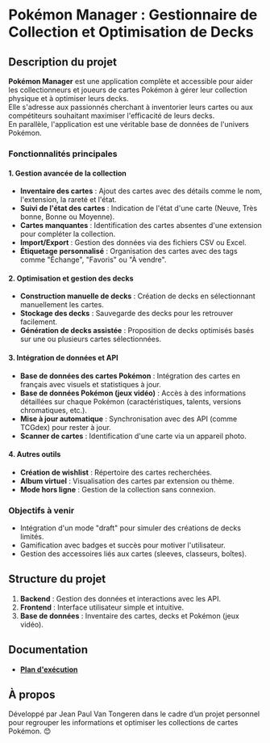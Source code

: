 # Pokémon Manager : Gestionnaire de Collection et Optimisation de Decks

## Description du projet
**Pokémon Manager** est une application complète et accessible pour aider les collectionneurs et joueurs de cartes Pokémon à gérer leur collection physique et à optimiser leurs decks.  
Elle s'adresse aux passionnés cherchant à inventorier leurs cartes ou aux compétiteurs souhaitant maximiser l'efficacité de leurs decks.  
En parallèle, l'application est une véritable base de données de l'univers Pokémon.

### Fonctionnalités principales

#### 1. Gestion avancée de la collection
- **Inventaire des cartes** : Ajout des cartes avec des détails comme le nom, l'extension, la rareté et l'état.
- **Suivi de l'état des cartes** : Indication de l'état d'une carte (Neuve, Très bonne, Bonne ou Moyenne).
- **Cartes manquantes** : Identification des cartes absentes d'une extension pour compléter la collection.
- **Import/Export** : Gestion des données via des fichiers CSV ou Excel.
- **Étiquetage personnalisé** : Organisation des cartes avec des tags comme "Échange", "Favoris" ou "À vendre".

#### 2. Optimisation et gestion des decks
- **Construction manuelle de decks** : Création de decks en sélectionnant manuellement les cartes.
- **Stockage des decks** : Sauvegarde des decks pour les retrouver facilement.
- **Génération de decks assistée** : Proposition de decks optimisés basés sur une ou plusieurs cartes sélectionnées.

#### 3. Intégration de données et API
- **Base de données des cartes Pokémon** : Intégration des cartes en français avec visuels et statistiques à jour.
- **Base de données Pokémon (jeux vidéo)** : Accès à des informations détaillées sur chaque Pokémon (caractéristiques, talents, versions chromatiques, etc.).
- **Mise à jour automatique** : Synchronisation avec des API (comme TCGdex) pour rester à jour.
- **Scanner de cartes** : Identification d'une carte via un appareil photo.

#### 4. Autres outils
- **Création de wishlist** : Répertoire des cartes recherchées.
- **Album virtuel** : Visualisation des cartes par extension ou thème.
- **Mode hors ligne** : Gestion de la collection sans connexion.

### Objectifs à venir
- Intégration d'un mode "draft" pour simuler des créations de decks limités.
- Gamification avec badges et succès pour motiver l'utilisateur.
- Gestion des accessoires liés aux cartes (sleeves, classeurs, boîtes).

## Structure du projet
1. **Backend** : Gestion des données et interactions avec les API.
2. **Frontend** : Interface utilisateur simple et intuitive.
3. **Base de données** : Inventaire des cartes, decks et Pokémon (jeux vidéo).

## Documentation

- **[Plan d'exécution](./data/docs/plan_execution.md)**

## À propos
Développé par Jean Paul Van Tongeren dans le cadre d’un projet personnel pour regrouper les informations et optimiser les collections de cartes Pokémon. 😊
